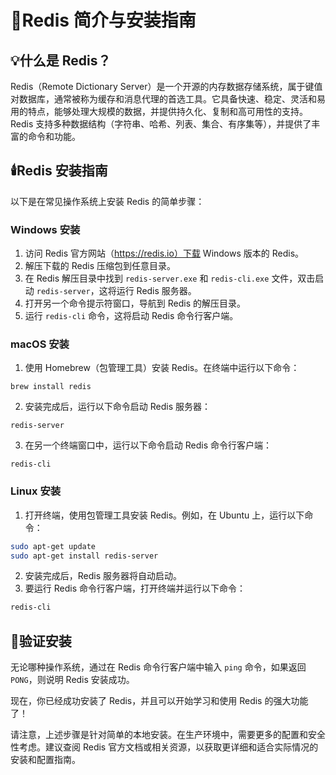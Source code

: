 # 🧩Redis 简介与安装指南

## 💡什么是 Redis？

Redis（Remote Dictionary Server）是一个开源的内存数据存储系统，属于键值对数据库，通常被称为缓存和消息代理的首选工具。它具备快速、稳定、灵活和易用的特点，能够处理大规模的数据，并提供持久化、复制和高可用性的支持。Redis 支持多种数据结构（字符串、哈希、列表、集合、有序集等），并提供了丰富的命令和功能。

## 🕯️Redis 安装指南

以下是在常见操作系统上安装 Redis 的简单步骤：

### Windows 安装

1. 访问 Redis 官方网站（https://redis.io）下载 Windows 版本的 Redis。
2. 解压下载的 Redis 压缩包到任意目录。
3. 在 Redis 解压目录中找到 `redis-server.exe` 和 `redis-cli.exe` 文件，双击启动 `redis-server`，这将运行 Redis 服务器。
4. 打开另一个命令提示符窗口，导航到 Redis 的解压目录。
5. 运行 `redis-cli` 命令，这将启动 Redis 命令行客户端。

### macOS 安装

1. 使用 Homebrew（包管理工具）安装 Redis。在终端中运行以下命令：
```
brew install redis
```
2. 安装完成后，运行以下命令启动 Redis 服务器：
```
redis-server
```
3. 在另一个终端窗口中，运行以下命令启动 Redis 命令行客户端：
```
redis-cli
```
### Linux 安装

1. 打开终端，使用包管理工具安装 Redis。例如，在 Ubuntu 上，运行以下命令：
```bash
sudo apt-get update
sudo apt-get install redis-server
```
2. 安装完成后，Redis 服务器将自动启动。
3. 要运行 Redis 命令行客户端，打开终端并运行以下命令：
```bash
redis-cli
```
## 🌸验证安装

无论哪种操作系统，通过在 Redis 命令行客户端中输入 `ping` 命令，如果返回 `PONG`，则说明 Redis 安装成功。

现在，你已经成功安装了 Redis，并且可以开始学习和使用 Redis 的强大功能了！

请注意，上述步骤是针对简单的本地安装。在生产环境中，需要更多的配置和安全性考虑。建议查阅 Redis 官方文档或相关资源，以获取更详细和适合实际情况的安装和配置指南。